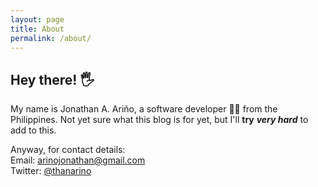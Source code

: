 ```yaml
---
layout: page
title: About
permalink: /about/
---
```


## Hey there! 🖐

My name is Jonathan A. Ariño, a software developer 👨‍💻 from the Philippines. Not yet sure what this blog is for yet, but I'll **try** _**very hard**_ to add to this. 

Anyway, for contact details:    
Email: arinojonathan@gmail.com    
Twitter: [@thanarino](https://twitter.com/thanarino)    